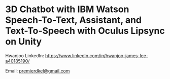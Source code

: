 # 3D Chatbot with IBM Watson Speech-To-Text, Assistant, and Text-To-Speech with Oculus Lipsync on Unity

Hwanjoo
LinkedIn: https://www.linkedin.com/in/hwanjoo-james-lee-a40185190/

Email: premierdkel@gmail.com
